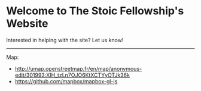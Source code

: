 # Welcome to The Stoic Fellowship's Website

Interested in helping with the site? Let us know!

******

Map:
- http://umap.openstreetmap.fr/en/map/anonymous-edit/301993:XIH_tzLn7OJO6KtXCTYyOTJk36k
- https://github.com/mapbox/mapbox-gl-js
